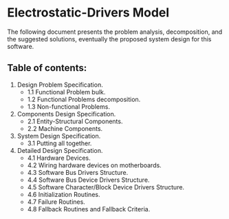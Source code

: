 # Electrostatic-Drivers Model

The following document presents the problem analysis, decomposition, and the suggested solutions, eventually the proposed system design for this software. 

## Table of contents:
1) Design Problem Specification.
	* 1.1 Functional Problem bulk.
	* 1.2 Functional Problems decomposition.
	* 1.3 Non-functional Problems.
2) Components Design Specification.
	* 2.1 Entity-Structural Components.
	* 2.2 Machine Components.
3) System Design Specification.
	* 3.1 Putting all together.
4) Detailed Design Specification.
	* 4.1 Hardware Devices.
	* 4.2 Wiring hardware devices on motherboards.
	* 4.3 Software Bus Drivers Structure.
	* 4.4 Software Bus Device Drivers Structure.
	* 4.5 Software Character/Block Device Drivers Structure.
	* 4.6 Initialization Routines.
	* 4.7 Failure Routines.
	* 4.8 Fallback Routines and Fallback Criteria.
	
